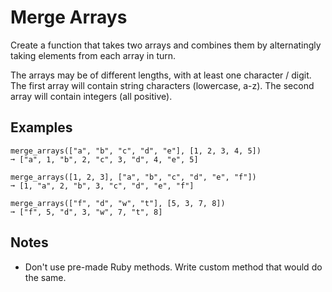 # Merge Arrays

Create a function that takes two arrays and combines them by alternatingly taking elements from each array in turn.

The arrays may be of different lengths, with at least one character / digit.
The first array will contain string characters (lowercase, a-z).
The second array will contain integers (all positive).

## Examples
```
merge_arrays(["a", "b", "c", "d", "e"], [1, 2, 3, 4, 5])
➞ ["a", 1, "b", 2, "c", 3, "d", 4, "e", 5]

merge_arrays([1, 2, 3], ["a", "b", "c", "d", "e", "f"])
➞ [1, "a", 2, "b", 3, "c", "d", "e", "f"]

merge_arrays(["f", "d", "w", "t"], [5, 3, 7, 8])
➞ ["f", 5, "d", 3, "w", 7, "t", 8]
```

## Notes
- Don't use pre-made Ruby methods. Write custom method that would do the same. 
